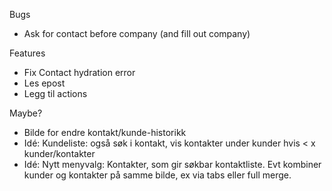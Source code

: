 
Bugs
* Ask for contact before company (and fill out company)

Features
* Fix Contact hydration error
* Les epost
* Legg til actions

Maybe?
* Bilde for endre kontakt/kunde-historikk
* Idé: Kundeliste: også søk i kontakt, vis kontakter under kunder hvis < x kunder/kontakter
* Idé: Nytt menyvalg: Kontakter, som gir søkbar kontaktliste. Evt kombiner kunder og kontakter på samme bilde, ex via tabs eller full merge.
